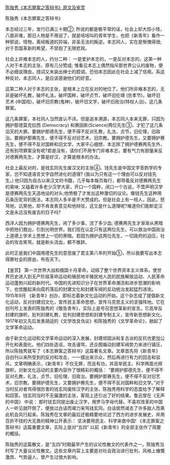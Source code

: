 [陈独秀《本志罪案之答辩书》原文及鉴赏](https://www.vrrw.net/wx/10225.html)

陈独秀《本志罪案之答辩书》

本志经过三年，发行已满三十期②; 所说的都是极平常的话，社会上却大惊小怪，八面非难，那旧人物是不用说了，就是咶咶叫的青年学生，也把《新青年》看作一种邪说，怪物，离经叛道的异端，非圣无法的叛逆。本志同人，实在是惭愧得很; 对于吾国革新的希望，不禁抱了无限悲观。

社会上非难本志的人，约分二种： 一是爱护本志的，一是反对本志的。这第一种人对于本志的主张，原有几分赞成; 惟看见本志上偶然指斥那世界公认的废物，便不必细说理由，措词又未装出绅士的腔调，恐怕本志因此在社会上减了信用。系这种反对，本志同人，是应该感谢他们的好意。

这第二种人对于本志的主张，是根本上立在反对的地位了。他们所非难本志的，无非是破坏孔教，破坏礼法，破坏国粹，破坏贞节，破坏旧伦理 (忠孝节)，破坏旧艺术 (中国戏)，破坏旧宗教(鬼神)，破坏旧文学，破坏旧政治(特权人治)，这几条罪案。

这几条罪案，本社同人当然直认不讳。但是追本溯源，本志同人本来无罪，只因为拥护那德莫克拉西 (Democracy) 和赛因斯(Science)两位先生③，才犯了这几条滔天的大罪。要拥护那德先生，便不得不反对孔教，礼法，贞节，旧伦理，旧政治。要拥护那赛先生，便不得不反对旧艺术，旧宗教。要拥护德先生，又要拥护赛先生，便不得不反对国粹和旧文学。大家平心细想，本志除了拥护德赛两先生外，还有别项罪案没有呢?若是没有，请你们不用专门非难本志，要有气力有胆量来反对德赛两先生，才算是好汉，才算是根本的办法。

社会上最反对的，是钱玄同先生废汉文的主张④。钱先生是中国文字音韵学的专家，岂不知道语言文字自然进化的道理? (我以为只有这一个理由可以反对钱先生。) 他只因为自古以来汉文的书籍，几乎每本每页每行，都带着反对德赛两先生的臭味; 又碰着许多老少汉学大家，开口一个国粹，闭口一个古说，不啻声明汉学是德赛两先生天造地设的对头;他愤极了才发出这种激切的议论。像钱先生这种用石条压驼背的医法，本志同人多半是不大赞成的。但是社会上有一班人，因此，怒骂他，讥笑他，却不肯发表意见和他辩驳，这又是什么道理呢?难道你们能断定汉文是永远没有废去的日子吗?

西洋人因为拥护德赛两先生，闹了多少事，流了多少血; 德赛两先生才渐渐从黑暗中把他们救出，引到光明世界。我们现在认定只有这两位先生，可以救治中国政治上道德上学术上思想上一切的黑暗。若因为拥护这两位先生，一切政府的迫压，社会的攻击笑骂，就是断头流血，都不推辞。

此时正是我们中国用德先生的意思废了君主第八年的开始⑤，所以我要写出本志得罪社会的原由，布告天下。



【鉴赏】 第一次世界大战和俄国十月革命，动摇了整个世界资本主义体系，使世界历史进入到无产阶级革命运动和殖民地半殖民地人民的民族解放运动、人民革命运动蓬勃兴起的新时代。中国的先进知识分子在世界革命潮流和进步思潮的影响下，也觉醒起来向腐朽落后的封建文化和封建军阀的反动统治发起猛烈进攻。1915年9月 《新青年》创办，即标志着新文化运动的开始。这个杂志成了提倡新文化运动，反对封建旧文化，宣传民主革命思想，宣传马克思主义的坚强阵地。它在创刊号上发表的陈独秀的《敬告青年》，实际上是号召思想革新的宣言。它高举反封建的旗帜，批判封建礼教，批判封建思想和封建专制主义，宣传新思想新文化。1917年初又先后发表胡适的《文学改良刍议》和陈独秀的《文学革命论》，掀起了文学革命运动。

由于新文化运动和文学革命运动的深入发展，封建顽固派和复古派的反抗也更加公开化和表面化。他们四处造谣，攻击谩骂，还企图煽动封建军阀势力来进行镇压，所以陈独秀就写了《本志罪案之答辩书》这篇著名文章。文章首先将《新青年》 自创刊以来所受到的反对和攻击，一一摆出来示众，然后再进行有力的回击和驳斥。文章明确表示，《新青年》不仅无罪，而且有功，并高举民主、科学两面光辉旗帜，对新文化运动的主要内容作了很精彩的概括： “要拥护那德先生，便不得不反对孔教，礼法，贞节，旧伦理，旧政治。要拥护那赛先生，便不得不反对旧艺术，旧宗教。要拥护德先生，又要拥护赛先生，便不得不反对国粹和旧文学。”对于当时反对者骂得很厉害的钱玄同废除汉字的主张，陈独秀用科学的态度给予了解释和回答。钱玄同当时不无偏激的主张，客观上还引出了好的结果。鲁迅曾在《无声的中国》 中说： 那时钱玄同提出废止汉字，用罗马字母代替。不喜欢改革的中国人一听见就吓倒了，便放过白话而竭力来骂钱玄同。白话居然减去了许多敌人而乘此机会风行起来。陈独秀在文章的最后还极精要地论述了西方的进步发展史，并用百折不挠的大无畏的精神公开表示： 坚决要用民主、科学来救中国! 《本志罪案之答辩书》这篇重要文章，实际上是对“五四” 以前《新青年》的全部主张作了简要的概括。

陈独秀的这篇散文，是“五四”时期最早产生的议论性散文的代表作之一。陈独秀当时写了大量议论性散文。这些文章内容上主要是对社会政治进行批判，风格上慷慨激昂、气势逼人，曾产生过很大影响。


